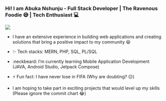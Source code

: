 ### Hi! I am Abuka Nshunju - Full Stack Developer | The Ravenous Foodie 😅 | Tech Enthusiast 💻

<img  src="https://raw.githubusercontent.com/hebertdev1/hebertdev1/master/javascript.gif" />

- I have an extensive experience in building web applications and creating solutions that bring a positive impact to my community 😆

- ✨ Tech stacks: MERN, PHP, SQL, PL/SQL
- :neckbeard: I’m currently learning Mobile Application Development (JAVA, Android Studio, Jetpack Compose)
- ⚡ Fun fact: I have never lose in FIFA (Why are doubting? 😕)
- I am hoping to take part in exciting projects that would level up my skills (Please ignore the commit chart 😂) 
<!--
**Abk47/abk47** is a ✨ _special_ ✨ repository because its `README.md` (this file) appears on your GitHub profile.

Here are some ideas to get you started:

- 🔭 I’m currently working on ...
- 🌱 I’m currently learning ...
- 👯 I’m looking to collaborate on ...
- 🤔 I’m looking for help with ...
- 💬 Ask me about ...
- 📫 How to reach me: ...
- 😄 Pronouns: ...
- ⚡ Fun fact: ...
-->
